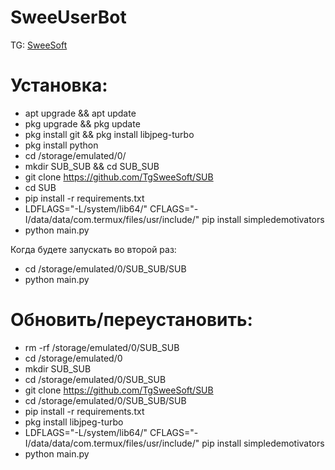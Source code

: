 # SweeUserBot

TG: [SweeSoft](http://t.me/SweeSoft)

# Установка:
* apt upgrade && apt update
* pkg upgrade && pkg update
* pkg install git && pkg install libjpeg-turbo
* pkg install python
* cd /storage/emulated/0/
* mkdir SUB_SUB && cd SUB_SUB
* git clone https://github.com/TgSweeSoft/SUB
* cd SUB
* pip install -r requirements.txt
* LDFLAGS="-L/system/lib64/" CFLAGS="-I/data/data/com.termux/files/usr/include/" pip install simpledemotivators
* python main.py


Когда будете запускать во второй раз:
* cd /storage/emulated/0/SUB_SUB/SUB
* python main.py

# Обновить/переустановить:
* rm -rf /storage/emulated/0/SUB_SUB
* cd /storage/emulated/0
* mkdir SUB_SUB
* cd /storage/emulated/0/SUB_SUB
* git clone https://github.com/TgSweeSoft/SUB
* cd /storage/emulated/0/SUB_SUB/SUB
* pip install -r requirements.txt
* pkg install libjpeg-turbo
* LDFLAGS="-L/system/lib64/" CFLAGS="-I/data/data/com.termux/files/usr/include/" pip install simpledemotivators
* python main.py

